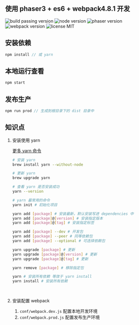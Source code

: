 ## 使用 phaser3 + es6 + webpack4.8.1 开发

![build passing version](https://img.shields.io/badge/build-passing-brightgreen.svg)
![node version](https://img.shields.io/badge/node-v9.2.0-brightgreen.svg)
![phaser version](https://img.shields.io/badge/phaser-v3.7.1-brightgreen.svg)
![webpack version](https://img.shields.io/badge/webpack-v4.8.1-blue.svg)
![license MIT](https://img.shields.io/badge/license-MIT-blue.svg)


## 安装依赖

```javascript
npm install // 或 yarn
```


## 本地运行查看

```javascript
npm start
```



## 发布生产

```javascript
npm run prod // 生成到根目录下的 dist 目录中
```



## 知识点

1. 安装使用 yarn

   [更多 yarn 命令](https://yarnpkg.com/)

   ```bash
   # 安装 yarn
   brew install yarn --without-node

   # 更新 yarn
   brew upgrade yarn

   # 查看 yarn 是否安装成功
   yarn --version

   # yarn 最常用的命令
   yarn init # 初始化项目

   yarn add [package] # 安装最新，默认安装写进 dependencies 中
   yarn add [package]@[version] # 安装指定版本
   yarn add [package]@[tag] # 安装指定标签

   yarn add [package] --dev # 开发包
   yarn add [package] --peer # 同等依赖包
   yarn add [package] --optional # 可选择依赖包

   yarn upgrade [package] # 更新
   yarn upgrade [package]@[version] # 更新
   yarn upgrade [package]@[tag] # 更新

   yarn remove [package] # 移除指定包

   yarn # 安装所有依赖 等效于 yarn install
   yarn install # 安装所有依赖
   ```

   ​

2. 安装配置 webpack

   1. `conf/webpack.dev.js` 配置本地开发环境
   2. `conf/webpack.prod.js` 配置发布生产环境

   ​